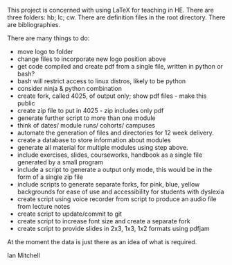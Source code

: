 This project is concerned with using LaTeX for teaching in HE.
There are three folders: hb; lc; cw.
There are definition files in the root directory.
There are bibliographies.

There are many things to do:
 - move logo to folder
 - change files to incorporate new logo position above
 - get code compiled and create pdf from a single file, written in python or bash?
 - bash will restrict access to linux distros, likely to be python
 - consider ninja & python combination
 - create fork, called 4025, of output only; show pdf files - make this public
 - create zip file to put in 4025 - zip includes only pdf
 - generate further script to more than one module
 - think of dates/ module runs/ cohorts/ campuses
 - automate the generation of files and directories for 12 week delivery.
 - create a database to store information about modules
 - generate all material for multiple modules using step above.
 - include exercises, slides, courseworks, handbook as a single file generated by a small program
 - include a script to generate a output only mode, this would be in the form of a single zip file
 - include scripts to generate separate forks, for pink, blue, yellow backgrounds for ease of use and accessibility for students with dyslexia
 - create script using voice recorder from script to produce an audio file from lecture notes
 - create script to update/commit to git
 - create script to increase font size and create a separate fork
 - create script to provide slides in 2x3, 1x3, 1x2 formats using pdfjam


At the moment the data is just there as an idea of what is required.

Ian Mitchell
